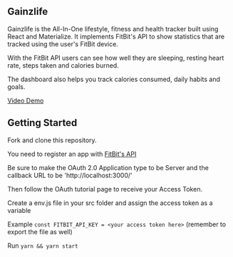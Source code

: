 ## Gainzlife

Gainzlife is the All-In-One lifestyle, fitness and health tracker built using React and Materialize. It implements FitBit's API to show statistics that are tracked using the user's FitBit device.

With the FitBit API users can see how well they are sleeping, resting heart rate, steps taken and calories burned.

The dashboard also helps you track calories consumed, daily habits and goals.

[Video Demo](https://youtu.be/n4DJT_cemRQ)
## Getting Started

Fork and clone this repository.

You need to register an app with [FitBit's API](https://dev.fitbit.com/apps/new)

Be sure to make the OAuth 2.0 Application type to be Server and the callback URL to be 'http://localhost:3000/'

Then follow the OAuth tutorial page to receive your Access Token.

Create a env.js file in your src folder and assign the access token as a variable

Example ````const FITBIT_API_KEY = <your access token here>```` (remember to export the file as well)

Run `yarn && yarn start`
